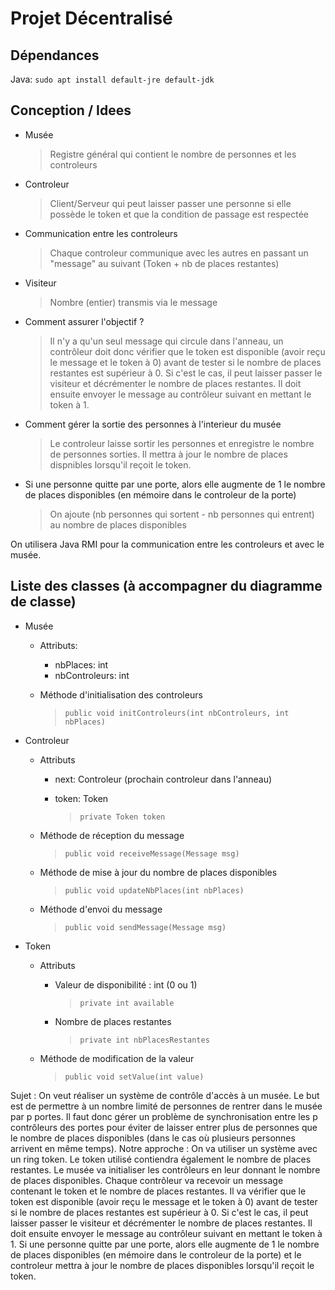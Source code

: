 # Projet Décentralisé

## Dépendances

Java: `sudo apt install default-jre default-jdk`

## Conception / Idees

- Musée
  > Registre général qui contient le nombre de personnes et les controleurs
- Controleur
  > Client/Serveur qui peut laisser passer une personne si elle possède le token et que la condition de passage est respectée
- Communication entre les controleurs
  > Chaque controleur communique avec les autres en passant un "message" au suivant (Token + nb de places restantes)
- Visiteur
  > Nombre (entier) transmis via le message
- Comment assurer l'objectif ?
  > Il n'y a qu'un seul message qui circule dans l'anneau, un contrôleur doit donc vérifier que le token est disponible (avoir reçu le message et le token à 0) avant de tester si le nombre de places restantes est supérieur à 0. Si c'est le cas, il peut laisser passer le visiteur et décrémenter le nombre de places restantes. Il doit ensuite envoyer le message au contrôleur suivant en mettant le token à 1.
- Comment gérer la sortie des personnes à l'interieur du musée
  > Le controleur laisse sortir les personnes et enregistre le nombre de personnes sorties. Il mettra à jour le nombre de places dispnibles lorsqu'il reçoit le token.
- Si une personne quitte par une porte, alors elle augmente de 1 le nombre de places disponibles (en mémoire dans le controleur de la porte)
  > On ajoute (nb personnes qui sortent - nb personnes qui entrent) au nombre de places disponibles

On utilisera Java RMI pour la communication entre les controleurs et avec le musée.

## Liste des classes (à accompagner du diagramme de classe)

- Musée

  - Attributs:

    - nbPlaces: int
    - nbControleurs: int

  - Méthode d'initialisation des controleurs
    > `public void initControleurs(int nbControleurs, int nbPlaces)`

- Controleur

  - Attributs

    - next: Controleur (prochain controleur dans l'anneau)

    - token: Token
      > `private Token token`

  - Méthode de réception du message
    > `public void receiveMessage(Message msg)`
  - Méthode de mise à jour du nombre de places disponibles
    > `public void updateNbPlaces(int nbPlaces)`
  - Méthode d'envoi du message
    > `public void sendMessage(Message msg)`

- Token

  - Attributs

    - Valeur de disponibilité : int (0 ou 1)
      > `private int available`
    - Nombre de places restantes
      > `private int nbPlacesRestantes`

  - Méthode de modification de la valeur
    > `public void setValue(int value)`

Sujet : On veut réaliser un système de contrôle d'accès à un musée.
Le but est de permettre à un nombre limité de personnes de rentrer dans le musée par p portes. Il faut donc gérer un problème de synchronisation entre les p contrôleurs des portes pour éviter de laisser entrer plus de personnes que le nombre de places disponibles (dans le cas où plusieurs personnes arrivent en même temps).
Notre approche :
On va utiliser un système avec un ring token. Le token utilisé contiendra également le nombre de places restantes.
Le musée va initialiser les contrôleurs en leur donnant le nombre de places disponibles.
Chaque contrôleur va recevoir un message contenant le token et le nombre de places restantes. Il va vérifier que le token est disponible (avoir reçu le message et le token à 0) avant de tester si le nombre de places restantes est supérieur à 0. Si c'est le cas, il peut laisser passer le visiteur et décrémenter le nombre de places restantes. Il doit ensuite envoyer le message au contrôleur suivant en mettant le token à 1.
Si une personne quitte par une porte, alors elle augmente de 1 le nombre de places disponibles (en mémoire dans le controleur de la porte) et le controleur mettra à jour le nombre de places disponibles lorsqu'il reçoit le token.
